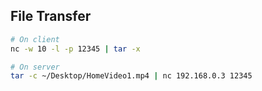 ## File Transfer

```bash
# On client
nc -w 10 -l -p 12345 | tar -x
```

```bash
# On server
tar -c ~/Desktop/HomeVideo1.mp4 | nc 192.168.0.3 12345
```
